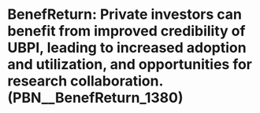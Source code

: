 # BenefReturn: __Private investors can benefit from improved credibility of UBPI, leading to increased adoption and utilization, and opportunities for research collaboration.__ (PBN__BenefReturn_1380)


